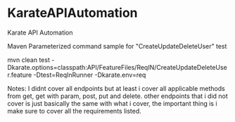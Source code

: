 # KarateAPIAutomation
Karate API Automation

Maven Parameterized command sample for "CreateUpdateDeleteUser" test

mvn clean test -Dkarate.options=classpath:API/FeatureFiles/ReqIN/CreateUpdateDeleteUser.feature -Dtest=ReqInRunner -Dkarate.env=req


Notes:
I didnt cover all endpoints but at least i cover all applicable methods from get, get with param, post, put and delete.
other endpoints that i did not cover is just basically the same with what i cover, the important thing is  i make sure to  cover all the requirements listed.

